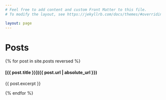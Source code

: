 ```yaml
---
# Feel free to add content and custom Front Matter to this file.
# To modify the layout, see https://jekyllrb.com/docs/themes/#overriding-theme-defaults

layout: page
---
```


# Posts
{% for post in site.posts reversed %}
#### [{{ post.title }}]({{ post.url | absolute_url }})
{{ post.excerpt }}


{% endfor %}
